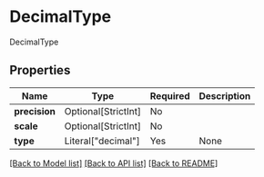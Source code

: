# DecimalType

DecimalType

## Properties
| Name | Type | Required | Description |
| ------------ | ------------- | ------------- | ------------- |
**precision** | Optional[StrictInt] | No |  |
**scale** | Optional[StrictInt] | No |  |
**type** | Literal["decimal"] | Yes | None |


[[Back to Model list]](../../../README.md#models-v2-link) [[Back to API list]](../../../README.md#apis-v2-link) [[Back to README]](../../../README.md)
